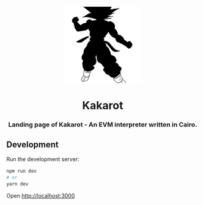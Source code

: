 <p align="center">
    <img src="public/kakarot-logo.png" height="200">
</p>
<div align="center">
  <h1 align="center">Kakarot</h1>
  <h3 align="center">Landing page of Kakarot - An EVM interpreter written in Cairo.</h3>
</div>

## Development

Run the development server:

```bash
npm run dev
# or
yarn dev
```

Open [http://localhost:3000](http://localhost:3000)

